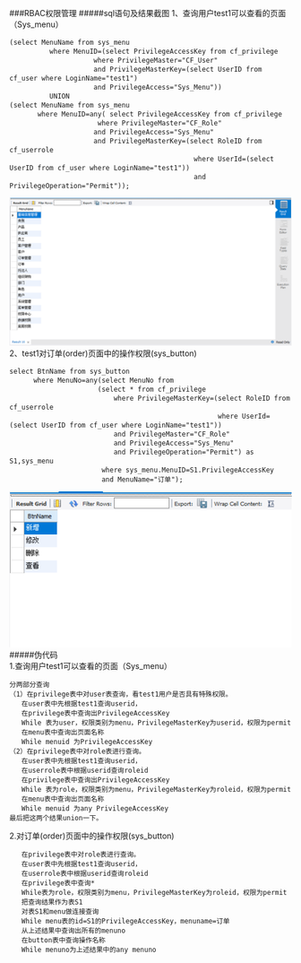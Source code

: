 ###RBAC权限管理
#####sql语句及结果截图
1、查询用户test1可以查看的页面（Sys_menu）  

    (select MenuName from sys_menu  
              where MenuID=(select PrivilegeAccessKey from cf_privilege  
                         where PrivilegeMaster="CF_User"              
                         and PrivilegeMasterKey=(select UserID from cf_user where LoginName="test1")  
                         and PrivilegeAccess="Sys_Menu"))  
              UNION            
    (select MenuName from sys_menu  
           where MenuID=any( select PrivilegeAccessKey from cf_privilege  
                          where PrivilegeMaster="CF_Role"  
                         and PrivilegeAccess="Sys_Menu"  
                         and PrivilegeMasterKey=(select RoleID from cf_userrole  
                                                  where UserId=(select UserID from cf_user where LoginName="test1"))  
                                                  and PrivilegeOperation="Permit"));  
                                              
![可以查看的页面](页面.png)  
2、test1对订单(order)页面中的操作权限(sys_button)  

    select BtnName from sys_button  
          where MenuNo=any(select MenuNo from  
                          (select * from cf_privilege  
                              where PrivilegeMasterKey=(select RoleID from cf_userrole  
                                                        where UserId=(select UserID from cf_user where LoginName="test1"))  
                              and PrivilegeMaster="CF_Role"  
                              and PrivilegeAccess="Sys_Menu"  
                              and PrivilegeOperation="Permit") as S1,sys_menu  
                           where sys_menu.MenuID=S1.PrivilegeAccessKey  
                           and MenuName="订单");  
                  
![操作权限](操作.png)  
#####伪代码  
1.查询用户test1可以查看的页面（Sys_menu）  

    分两部分查询  
    （1）在privilege表中对user表查询，看test1用户是否具有特殊权限。  
       在user表中先根据test1查询userid，  
       在privilege表中查询出PrivilegeAccessKey   
       While 表为user，权限类别为menu，PrivilegeMasterKey为userid，权限为permit          
       在menu表中查询出页面名称  
       While menuid 为PrivilegeAccessKey      
    （2）在privilege表中对role表进行查询。  
       在user表中先根据test1查询userid，    
       在userrole表中根据userid查询roleid  
       在privilege表中查询出PrivilegeAccessKey  
       While 表为role，权限类别为menu，PrivilegeMasterKey为roleid，权限为permit        
       在menu表中查询出页面名称  
       While menuid 为any PrivilegeAccessKey       
    最后把这两个结果union一下。  
    
2.对订单(order)页面中的操作权限(sys_button)  

       在privilege表中对role表进行查询。  
       在user表中先根据test1查询userid，   
       在userrole表中根据userid查询roleid  
       在privilege表中查询*  
       While表为role，权限类别为menu，PrivilegeMasterKey为roleid，权限为permit  
       把查询结果作为表S1  
       对表S1和menu做连接查询  
       While menu表的id=S1的PrivilegeAccessKey，menuname=订单    
       从上述结果中查询出所有的menuno  
       在button表中查询操作名称  
       While menuno为上述结果中的any menuno  
              
